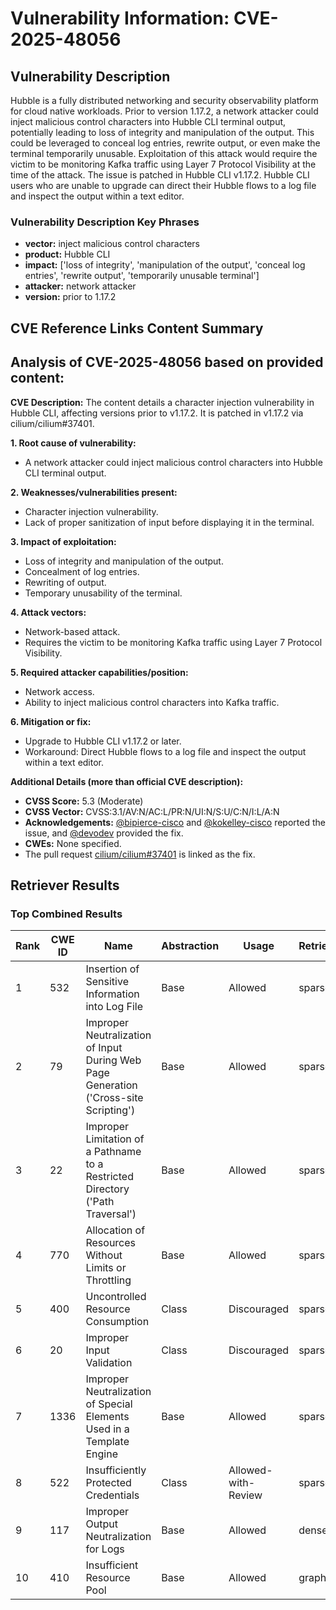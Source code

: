 # Vulnerability Information: CVE-2025-48056

## Vulnerability Description
Hubble is a fully distributed networking and security observability platform for cloud native workloads. Prior to version 1.17.2, a network attacker could inject malicious control characters into Hubble CLI terminal output, potentially leading to loss of integrity and manipulation of the output. This could be leveraged to conceal log entries, rewrite output, or even make the terminal temporarily unusable. Exploitation of this attack would require the victim to be monitoring Kafka traffic using Layer 7 Protocol Visibility at the time of the attack. The issue is patched in Hubble CLI v1.17.2. Hubble CLI users who are unable to upgrade can direct their Hubble flows to a log file and inspect the output within a text editor.

### Vulnerability Description Key Phrases
- **vector:** inject malicious control characters
- **product:** Hubble CLI
- **impact:** ['loss of integrity', 'manipulation of the output', 'conceal log entries', 'rewrite output', 'temporarily unusable terminal']
- **attacker:** network attacker
- **version:** prior to 1.17.2

## CVE Reference Links Content Summary
## Analysis of CVE-2025-48056 based on provided content:

**CVE Description:** The content details a character injection vulnerability in Hubble CLI, affecting versions prior to v1.17.2. It is patched in v1.17.2 via cilium/cilium#37401.

**1. Root cause of vulnerability:**

*   A network attacker could inject malicious control characters into Hubble CLI terminal output.

**2. Weaknesses/vulnerabilities present:**

*   Character injection vulnerability.
*   Lack of proper sanitization of input before displaying it in the terminal.

**3. Impact of exploitation:**

*   Loss of integrity and manipulation of the output.
*   Concealment of log entries.
*   Rewriting of output.
*   Temporary unusability of the terminal.

**4. Attack vectors:**

*   Network-based attack.
*   Requires the victim to be monitoring Kafka traffic using Layer 7 Protocol Visibility.

**5. Required attacker capabilities/position:**

*   Network access.
*   Ability to inject malicious control characters into Kafka traffic.

**6. Mitigation or fix:**

*   Upgrade to Hubble CLI v1.17.2 or later.
*   Workaround: Direct Hubble flows to a log file and inspect the output within a text editor.

**Additional Details (more than official CVE description):**

*   **CVSS Score:** 5.3 (Moderate)
*   **CVSS Vector:** CVSS:3.1/AV:N/AC:L/PR:N/UI:N/S:U/C:N/I:L/A:N
*   **Acknowledgements:**  [@bipierce-cisco](https://github.com/bipierce-cisco) and [@kokelley-cisco](https://github.com/kokelley-cisco) reported the issue, and [@devodev](https://github.com/devodev) provided the fix.
*   **CWEs:** None specified.
*   The pull request [cilium/cilium#37401](https://github.com/cilium/cilium/pull/37401) is linked as the fix.

## Retriever Results

### Top Combined Results

| Rank | CWE ID | Name | Abstraction | Usage  | Retrievers | Individual Scores |
|------|--------|------|-------------|-------|------------|-------------------|
| 1 | 532 | Insertion of Sensitive Information into Log File | Base | Allowed | sparse | 0.196 |
| 2 | 79 | Improper Neutralization of Input During Web Page Generation ('Cross-site Scripting') | Base | Allowed | sparse | 0.196 |
| 3 | 22 | Improper Limitation of a Pathname to a Restricted Directory ('Path Traversal') | Base | Allowed | sparse | 0.194 |
| 4 | 770 | Allocation of Resources Without Limits or Throttling | Base | Allowed | sparse | 0.193 |
| 5 | 400 | Uncontrolled Resource Consumption | Class | Discouraged | sparse | 0.193 |
| 6 | 20 | Improper Input Validation | Class | Discouraged | sparse | 0.191 |
| 7 | 1336 | Improper Neutralization of Special Elements Used in a Template Engine | Base | Allowed | sparse | 0.190 |
| 8 | 522 | Insufficiently Protected Credentials | Class | Allowed-with-Review | sparse | 0.189 |
| 9 | 117 | Improper Output Neutralization for Logs | Base | Allowed | dense | 0.460 |
| 10 | 410 | Insufficient Resource Pool | Base | Allowed | graph | 0.002 |


